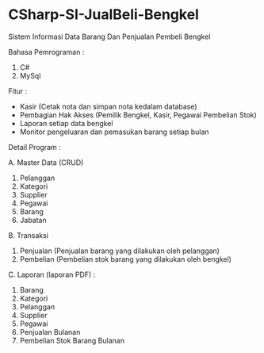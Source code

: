 # CSharp-SI-JualBeli-Bengkel
Sistem Informasi Data Barang Dan Penjualan Pembeli Bengkel 

Bahasa Pemrograman :
1. C#
2. MySql

Fitur :
- Kasir (Cetak nota dan simpan nota kedalam database)
- Pembagian Hak Akses (Pemilik Bengkel, Kasir, Pegawai Pembelian Stok)
- Laporan setiap data bengkel
- Monitor pengeluaran dan pemasukan barang setiap bulan

Detail Program : 

A. Master Data (CRUD) 
1. Pelanggan
2. Kategori
3. Supplier
4. Pegawai
5. Barang
6. Jabatan

B. Transaksi
1. Penjualan (Penjualan barang yang dilakukan oleh pelanggan)
2. Pembelian (Pembelian stok barang yang dilakukan oleh bengkel)

C. Laporan (laporan PDF) :
1. Barang 
2. Kategori
3. Pelanggan
4. Supplier
5. Pegawai
6. Penjualan Bulanan
7. Pembelian Stok Barang Bulanan
